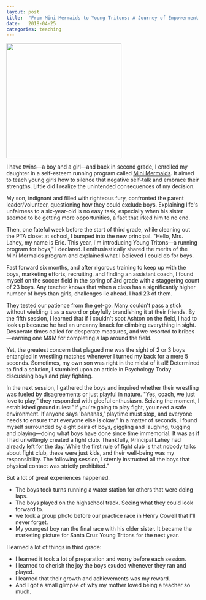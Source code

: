 ```yaml
---
layout: post
title:  "From Mini Mermaids to Young Tritons: A Journey of Empowerment and Wrestling Adventures"
date:   2018-04-25
categories: teaching
---
```


<img src="https://static.wixstatic.com/media/6cddbe_8d0cfc01553a4cce850e8e42349f05a6~mv2.png/v1/fill/w_566,h_545,al_c,lg_1,q_85,enc_auto/6cddbe_8d0cfc01553a4cce850e8e42349f05a6~mv2.png" height="300">

I have twins—a boy and a girl—and back in second grade, I enrolled my daughter in a self-esteem running program called [Mini Mermaids](https://www.minimermaidrunningclub.org/about-us). It aimed to teach young girls how to silence that negative self-talk and embrace their strengths. Little did I realize the unintended consequences of my decision.

My son, indignant and filled with righteous fury, confronted the parent leader/volunteer, questioning how they could exclude boys. Explaining life's unfairness to a six-year-old is no easy task, especially when his sister seemed to be getting more opportunities, a fact that irked him to no end.

Then, one fateful week before the start of third grade, while cleaning out the PTA closet at school, I bumped into the new principal. "Hello, Mrs. Lahey, my name is Eric. This year, I'm introducing Young Tritons—a running program for boys," I declared. I enthusiastically shared the merits of the Mini Mermaids program and explained what I believed I could do for boys.

Fast forward six months, and after rigorous training to keep up with the boys, marketing efforts, recruiting, and finding an assistant coach, I found myself on the soccer field in the spring of 3rd grade with a staggering count of 23 boys. Any teacher knows that when a class has a significantly higher number of boys than girls, challenges lie ahead. I had 23 of them.

They tested our patience from the get-go. Many couldn't pass a stick without wielding it as a sword or playfully brandishing it at their friends. By the fifth session, I learned that if I couldn't spot Ashton on the field, I had to look up because he had an uncanny knack for climbing everything in sight. Desperate times called for desperate measures, and we resorted to bribes—earning one M&M for completing a lap around the field.

Yet, the greatest concern that plagued me was the sight of 2 or 3 boys entangled in wrestling matches whenever I turned my back for a mere 5 seconds. Sometimes, my own son was right in the midst of it all! Determined to find a solution, I stumbled upon an article in Psychology Today discussing boys and play fighting.

In the next session, I gathered the boys and inquired whether their wrestling was fueled by disagreements or just playful in nature. "Yes, coach, we just love to play," they responded with gleeful enthusiasm. Seizing the moment, I established ground rules: "If you're going to play fight, you need a safe environment. If anyone says 'bananas,' playtime must stop, and everyone needs to ensure that everyone else is okay." In a matter of seconds, I found myself surrounded by eight pairs of boys, giggling and laughing, tugging and playing—doing what boys have done since time immemorial. It was as if I had unwittingly created a fight club. Thankfully, Principal Lahey had already left for the day. While the first rule of fight club is that nobody talks about fight club, these were just kids, and their well-being was my responsibility. The following session, I sternly instructed all the boys that physical contact was strictly prohibited."

But a lot of great experiences happened.
- The boys took turns running a water station for others that were doing laps.
- The boys played on the highschool track. Seeing what they could look forward to.
- we took a group photo before our practice race in Henry Cowell that I'll never forget.
- My youngest boy ran the final race with his older sister. It became the marketing picture for Santa Cruz Young Tritons for the next year.

I learned a lot of things in third grade:
- I learned it took a lot of preparation and worry before each session.
- I learned to cherish the joy the boys exuded whenever they ran and played.
- I learned that their growth and achievements was my reward.
- And I got a small glimpse of why my mother loved being a teacher so much.
